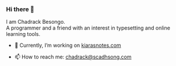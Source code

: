 ### Hi there 👋

<!--
**bscadh/bscadh** is a ✨ _special_ ✨ repository because its `README.md` (this file) appears on your GitHub profile.

Here are some ideas to get you started:
-->

I am Chadrack Besongo.<br>
A programmer and a friend with an interest in typesetting and online learning tools.

- 🔭 Currently, I’m working on [kiarasnotes.com](https://kiarasnotes.com)
<!--
- 🌱 I’m currently learning ...
- 👯 I’m looking to collaborate on ...
- 🤔 I’m looking for help with ...
- 💬 Ask me about ...
-->
- 📫 How to reach me: chadrack@scadhsong.com
<!--
- 😄 Pronouns: ...
- ⚡ Fun fact: ...
-->
